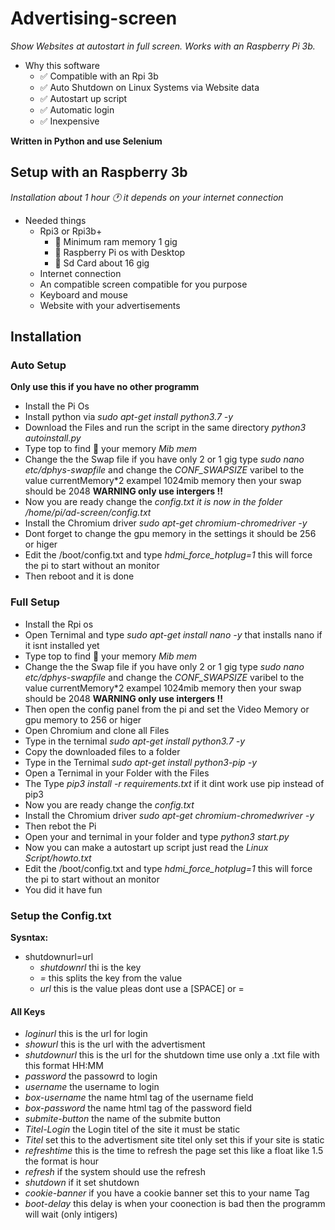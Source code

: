 # Advertising-screen

*Show Websites at autostart in full screen. Works with an Raspberry Pi 3b.*
* Why this software
    * ✅  Compatible with an Rpi 3b
    * ✅  Auto Shutdown on Linux Systems via Website data
    * ✅  Autostart up script
    * ✅  Automatic login
    * ✅  Inexpensive

__Written in Python and use Selenium__

## Setup with an Raspberry 3b

*Installation about 1 hour 🕐 it depends on your internet connection*

* Needed things
    * Rpi3 or Rpi3b+
        * 📝  Minimum ram memory 1 gig
        * 📝  Raspberry Pi os with Desktop
        * 📝  Sd Card about 16 gig
    * Internet connection
    * An compatible screen compatible for you purpose
    * Keyboard and mouse
    * Website with your advertisements

## Installation 

### Auto Setup
__Only use this if you have no other programm__
- Install the Pi Os
- Install python via *sudo apt-get install python3.7 -y*
- Download the Files and run the script in the same directory *python3 autoinstall.py*
- Type top to find 🔎 your memory *Mib mem*
- Change the the Swap file if you have only 2 or 1 gig type *sudo nano etc/dphys-swapfile* and change the *CONF_SWAPSIZE* varibel to the value currentMemory*2 exampel 1024mib memory then your swap should be 2048
__WARNING only use intergers !!__
- Now you are ready change the *config.txt it is now in the folder /home/pi/ad-screen/config.txt*
- Install the Chromium driver *sudo apt-get chromium-chromedriver -y*
- Dont forget to change the gpu memory in the settings it should be 256 or higer
- Edit the /boot/config.txt and type *hdmi_force_hotplug=1* this will force the pi to start without an monitor
- Then reboot and it is done 

### Full Setup
- Install the Rpi os
- Open Ternimal and type *sudo apt-get install nano -y* that installs nano if it isnt installed yet
- Type top to find 🔎 your memory *Mib mem*
- Change the the Swap file if you have only 2 or 1 gig type *sudo nano etc/dphys-swapfile* and change the *CONF_SWAPSIZE* varibel to the value currentMemory*2 exampel 1024mib memory then your swap should be 2048
__WARNING only use intergers !!__
- Then open the config panel from the pi and set the Video Memory or gpu memory to 256 or higer
- Open Chromium and clone all Files
- Type in the ternimal *sudo apt-get install python3.7 -y*
- Copy the downloaded files to a folder
- Type in the Ternimal *sudo apt-get install python3-pip -y*
- Open a Ternimal in your Folder with the Files
- The Type *pip3 install -r requirements.txt* if it dint work use pip instead of pip3
- Now you are ready change the *config.txt*
- Install the Chromium driver *sudo apt-get chromium-chromedwriver -y*
- Then rebot the Pi
- Open your and ternimal in your folder and type *python3 start.py*
- Now you can make a autostart up script just read the *Linux Script/howto.txt*
- Edit the /boot/config.txt and type *hdmi_force_hotplug=1* this will force the pi to start without an monitor
- You did it have fun

### Setup the Config.txt
__Sysntax:__

- shutdownurl=url
    * *shutdownrl* thi is the key
    * *=* this splits the key from the value
    * *url* this is the value pleas dont use a [SPACE] or =

#### All Keys
- *loginurl* this is the url for login
- *showurl* this is the url with the advertisment
- *shutdownurl* this is the url for the shutdown time use only a .txt file with this format HH:MM
- *password* the passowrd to login
- *username* the username to login
- *box-username* the name html tag of the username field
- *box-password* the name html tag of the password field
- *submite-button* the name of the submite button
- *Titel-Login* the Login titel of the site it must be static
- *Titel* set this to the advertisment site titel only set this if your site is static
- *refreshtime* this is the time to refresh the page set this like a float like 1.5 the format is hour
- *refresh* if the system should use the refresh
- *shutdown* if it set shutdown
- *cookie-banner* if you have a cookie banner set this to your name Tag
- *boot-delay* this delay is when your coonection is bad then the programm will wait (only intigers)
